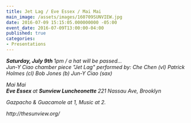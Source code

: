 ```yaml
---
title: Jet Lag / Eve Essex / Mai Mai
main_image: /assets/images/160709SUNVIEW.jpg
date: 2016-07-09 15:15:05.000000000 -05:00
event_date: 2016-07-09T13:00:00-04:00
published: true
categories:
- Presentations
---
```

<p><i><b>Saturday, July 9th</b></i> 1<i>pm / </i><i>a hat will be passed...</i><br />
<i>Jun-Y Ciao chamber piece "Jet Lag" </i><i>performed by: </i><i>Che Chen (vl) </i><i>Patrick Holmes (cl) </i><i>Bob Jones (b) </i><i>Jun-Y Ciao (sax)</i></p>
<p><i>Mai Mai </i><i><br />
</i><i><b>Eve Essex </b></i><i>at <b>Sunview Luncheonette </b></i><i>221 Nassau Ave, Brooklyn </i></p>
<p><i>Gazpacho &amp; Guacamole at 1, Music at 2.</i></p>
<p><i>http://thesunview.org/</i></p>
